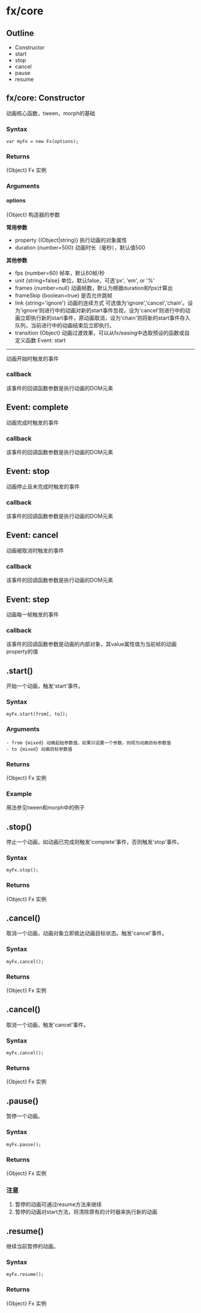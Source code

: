 fx/core
======

Outline
------

- Constructor
- start
- stop
- cancel
- pause
- resume


fx/core: Constructor
------

动画核心函数，tween，morph的基础

### Syntax

	var myFx = new Fx(options);
	
### Returns
{Object} Fx 实例
	
### Arguments

#### options
{Object} 构造器的参数

**常用参数**

- property {(Object|string)} 执行动画的对象属性
- duration {number=500} 动画时长（毫秒），默认值500


**其他参数**

- fps {number=60} 帧率，默认60帧/秒
- unit {string=false} 单位，默认false，可选'px', 'em', or '%'
- frames {number=null} 动画帧数，默认为根据duration和fps计算出
- frameSkip {boolean=true} 是否允许跳帧
- link {string='ignore'} 动画的连续方式 可选值为'ignore','cancel','chain'。设为'ignore'则进行中的动画对新的start事件忽视，设为'cancel'则进行中的动画立即执行新的start事件，原动画取消，设为'chain'则将新的start事件存入队列，当前进行中的动画结束后立即执行。
- transition {Object} 动画过渡效果，可以从fx/easing中选取预设的函数或自定义函数
Event: start
------

动画开始时触发的事件

### callback
该事件的回调函数参数是执行动画的DOM元素


Event: complete
------

动画完成时触发的事件

### callback
该事件的回调函数参数是执行动画的DOM元素


Event: stop
------

动画停止且未完成时触发的事件

### callback
该事件的回调函数参数是执行动画的DOM元素


Event: cancel
------

动画被取消时触发的事件

### callback
该事件的回调函数参数是执行动画的DOM元素

Event: step
------

动画每一帧触发的事件

### callback
该事件的回调函数参数是动画的内部对象，其value属性值为当前帧的动画property的值


.start()
------

开始一个动画，触发'start'事件。

### Syntax

	myFx.start(from[, to]);

### Arguments

	- from {mixed} 动画起始参数值，如果只设置一个参数，则视为动画目标参数值
	- to {mixed} 动画目标参数值
	
### Returns
{Object} Fx 实例

### Example
用法参见tween和morph中的例子


.stop()
------

停止一个动画，如动画已完成则触发'complete'事件，否则触发'stop'事件。

### Syntax

	myFx.stop();
	
### Returns
{Object} Fx 实例


.cancel()
------

取消一个动画，动画对象立即抵达动画目标状态。触发'cancel'事件。

### Syntax

	myFx.cancel();
	
### Returns
{Object} Fx 实例


.cancel()
------

取消一个动画，触发'cancel'事件。

### Syntax

	myFx.cancel();
	
### Returns
{Object} Fx 实例


.pause()
------

暂停一个动画。

### Syntax

	myFx.pause();
	
### Returns
{Object} Fx 实例

### 注意

1. 暂停的动画可通过resume方法来继续
2. 暂停的动画对start方法，将清除原有的计时器来执行新的动画


.resume()
------

继续当前暂停的动画。

### Syntax

	myFx.resume();
	
### Returns
{Object} Fx 实例





